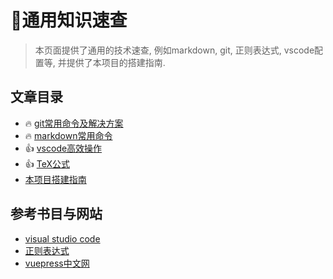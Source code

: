 # 🍓通用知识速查

> 本页面提供了通用的技术速查, 例如markdown, git, 正则表达式, vscode配置等, 并提供了本项目的搭建指南.

## 文章目录

- :fire: [git常用命令及解决方案](./git.md)
- :fire: [markdown常用命令](./markdown.md)
- :+1: [vscode高效操作](./vscode.md)
- :+1: [TeX公式](./latex.md)
- [本项目搭建指南](./guide.md)

## 参考书目与网站

- [visual studio code](https://code.visualstudio.com/)
- [正则表达式](https://regexr.com/)
- [vuepress中文网](https://www.vuepress.cn/)
